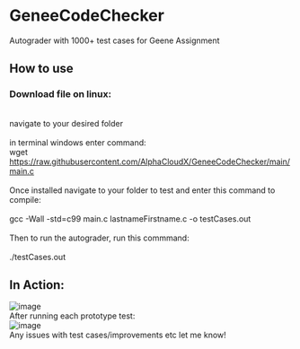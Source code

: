 # GeneeCodeChecker
Autograder with 1000+ test cases for Geene Assignment

## How to use<br>
### Download file on linux:<br>
<br>navigate to your desired folder<br>
<br>in terminal windows enter command:<br>
wget https://raw.githubusercontent.com/AlphaCloudX/GeneeCodeChecker/main/main.c<br>
<br>Once installed navigate to your folder to test and enter this command to compile:<br>
<br>gcc -Wall -std=c99 main.c lastnameFirstname.c -o testCases.out<br>
<br>Then to run the autograder, run this commmand:<br>
<br>./testCases.out<br>

## In Action:
![image](https://github.com/AlphaCloudX/GeneeCodeChecker/assets/66267343/a6d85306-ae68-44c9-a2da-3615503a1e0c)
<br>After running each prototype test:<br>
![image](https://github.com/AlphaCloudX/GeneeCodeChecker/assets/66267343/ba45400d-2e52-4c2c-9196-f0fb2627a27b)
<br>
Any issues with test cases/improvements etc let me know!
